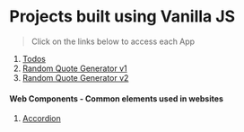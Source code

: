 # Projects built using Vanilla JS

> Click on the links below to access each App

1. [Todos](https://dehanz13.github.io/vanilla-js-projects/todos)
2. [Random Quote Generator v1](https://dehanz13.github.io/vanilla-js-projects/random-quote-generator-v1)
3. [Random Quote Generator v2](https://dehanz13.github.io/vanilla-js-projects/random-quote-generator-v2)

#### Web Components - Common elements used in websites

1. [Accordion](https://dehanz13.github.io/vanilla-js-projects/accordion)
